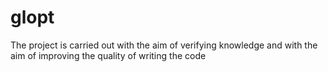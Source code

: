 # glopt

The project is carried out with the aim of verifying knowledge and with the aim of improving the quality of writing the code
